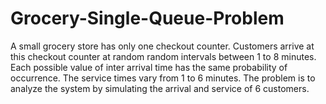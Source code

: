 # Grocery-Single-Queue-Problem

A small grocery store has only one checkout counter. Customers arrive at this checkout counter at random random intervals between 1 to 8 minutes. Each possible value of inter arrival time has the same probability of occurrence. The service times vary from 1 to 6 minutes. The problem is to analyze the system by simulating the arrival and service of 6 customers.
